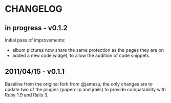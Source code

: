 CHANGELOG
=========

in progress - v0.1.2
--------------------

Initial pass of improvements:

  * album pictures now share the same protection as the pages they are on
  * added a new code widget, to allow the addition of code snippets


2011/04/15 - v0.1.1
-------------------

Baseline from the original fork from @jamesu; the only changes are
to update two of the plugins (paperclip and jrails) to provide
compatability with Ruby 1.9 and Rails 3.
